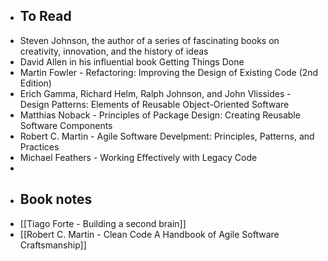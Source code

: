 - ## To Read
- Steven Johnson, the author of a series of fascinating books on creativity, innovation, and the history of ideas
- David Allen in his influential book Getting Things Done
- Martin Fowler - Refactoring: Improving the Design of Existing Code (2nd Edition)
- Erich Gamma, Richard Helm, Ralph Johnson, and John Vlissides - Design Patterns: Elements of Reusable Object-Oriented Software
- Matthias Noback - Principles of Package Design: Creating Reusable Software Components
- Robert C. Martin - Agile Software Develpment: Principles, Patterns, and Practices
- Michael Feathers - Working Effectively with Legacy Code
-
- ## Book notes
- [[Tiago Forte - Building a second brain]]
- [[Robert C. Martin - Clean Code A Handbook of Agile Software Craftsmanship]]
